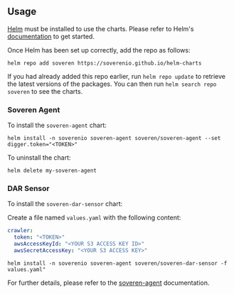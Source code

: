 ## Usage

[Helm](https://helm.sh) must be installed to use the charts.  Please refer to
Helm's [documentation](https://helm.sh/docs) to get started.

Once Helm has been set up correctly, add the repo as follows:

    helm repo add soveren https://soverenio.github.io/helm-charts

If you had already added this repo earlier, run `helm repo update` to retrieve
the latest versions of the packages.  You can then run `helm search repo
soveren` to see the charts.

### Soveren Agent
To install the `soveren-agent` chart:

    helm install -n soverenio soveren-agent soveren/soveren-agent --set digger.token="<TOKEN>"

To uninstall the chart:

    helm delete my-soveren-agent

### DAR Sensor
To install the `soveren-dar-sensor` chart:

Create a file named `values.yaml` with the following content:
```yaml 
crawler:
  token: "<TOKEN>"
  awsAccessKeyId: "<YOUR S3 ACCESS KEY ID>"
  awsSecretAccessKey: "<YOUR S3 ACCESS KEY>"
```

    helm install -n soverenio soveren-agent soveren/soveren-dar-sensor -f values.yaml"


For further details, please refer to the [soveren-agent](https://docs.soveren.io/en/stable/getting-started/quick-start/) documentation.
